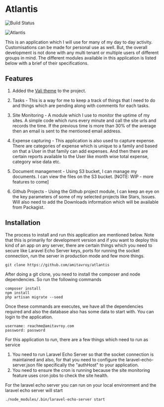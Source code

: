 # Atlantis

![Build Status](https://img.shields.io/travis/amitavroy/atlantis.svg)

![Atlantis](https://d15dxe0kapai5v.cloudfront.net/misc/primt_02.jpg)

This is an application which I will use for many of my day to day activity. Customisations can be made for personal use as well. But, the overall development is not done with any multi tenant or multiple users of different groups in mind. The different modules available in this application is listed below with a brief of their specifications.

## Features
1. Added the [Vali theme](https://pratikborsadiya.in/vali-admin/) to the project.

2. Tasks - This is a way for me to keep a track of things that I need to do and things which are pending along with comments for each tasks.

3. Site Monitoring - A module which I use to monitor the uptime of my sites. A simple code which runs every minute and call the site urls and records the time. If the previous time is more than 30% of the average then an email is sent to the mentioned email address.

4. Expense capturing - This application is also used to capture expense. There are categories of expense which is unique to a family and based on that a User in that family can add expenses. And then there are certain reports available to the User like month wise total expense, category wise data etc.

5. Document management - Using S3 bucket, I can manage my documents. I can view the files on the S3 bucket. [NOTE: WIP - more features to come]

6. Github Projects - Using the Github project module, I can keep an eye on the key parameters of some of my selected projects like Stars, Issues. Will also need to add the Downloads information which will be available from Packagist.

## Installation
The process to install and run this application are mentioned below. Note that this is primarily for development version and if you want to deploy this kind of an app on any server, there are certain things which you need to secure like Laravel Echo Server keys, ports for running the socket connection, run the server in production mode and few more things.

```
git clone https://github.com/amitavroy/atlantis
```

After doing a git clone, you need to install the composer and node dependencies. So run the following commands

```
composer install
npm install
php artisan migrate --seed
```

Once these commands are executes, we have all the dependencies required and also the database also has some data to start with. You can login to the application.

```
username: reachme@amitavroy.com
password: password
```

For this application to run, there are a few things which need to run as service 
1. You need to run Laravel Echo Server so that the socket connection is maintained and also, for that you need to configure the laravel-echo-server.json file specifically the "authHost" to your application.
2. You need to ensure the cron is running because the site monitoring feature uses cron jobs to check the site health.

For the laravel echo server you can run on your local environment and the laravel echo server will start
```
./node_modules/.bin/laravel-echo-server start
```
